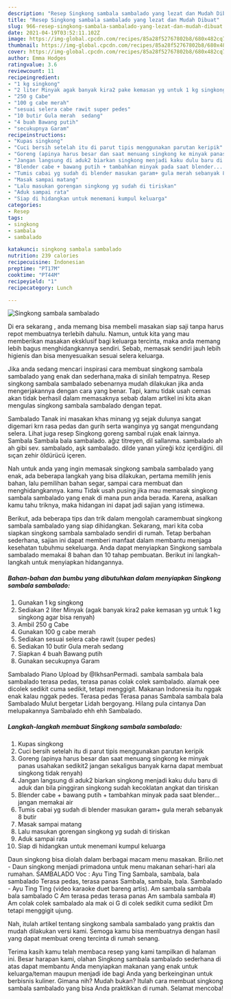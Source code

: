 ```yaml
---
description: "Resep Singkong sambala sambalado yang lezat dan Mudah Dibuat"
title: "Resep Singkong sambala sambalado yang lezat dan Mudah Dibuat"
slug: 966-resep-singkong-sambala-sambalado-yang-lezat-dan-mudah-dibuat
date: 2021-04-19T03:52:11.102Z
image: https://img-global.cpcdn.com/recipes/85a28f52767802b8/680x482cq70/singkong-sambala-sambalado-foto-resep-utama.jpg
thumbnail: https://img-global.cpcdn.com/recipes/85a28f52767802b8/680x482cq70/singkong-sambala-sambalado-foto-resep-utama.jpg
cover: https://img-global.cpcdn.com/recipes/85a28f52767802b8/680x482cq70/singkong-sambala-sambalado-foto-resep-utama.jpg
author: Emma Hodges
ratingvalue: 3.6
reviewcount: 11
recipeingredient:
- "1 kg singkong"
- "2 liter Minyak agak banyak kira2 pake kemasan yg untuk 1 kg singkong agar bisa renyah"
- "250 g Cabe"
- "100 g cabe merah"
- "sesuai selera cabe rawit super pedes"
- "10 butir Gula merah  sedang"
- "4 buah Bawang putih"
- "secukupnya Garam"
recipeinstructions:
- "Kupas singkong"
- "Cuci bersih setelah itu di parut tipis menggunakan parutan keripik"
- "Goreng (apinya harus besar dan saat menuang singkong ke minyak panas usahakan sedikit2 jangan sekaligus banyak karna dapat membuat singkong tidak renyah)"
- "Jangan langsung di aduk2 biarkan singkong menjadi kaku dulu baru di aduk dan bila pinggiran singkong sudah kecoklatan angkat dan tiriskan"
- "Blender cabe + bawang putih + tambahkan minyak pada saat blender... jangan memakai air"
- "Tumis cabai yg sudah di blender masukan garam+ gula merah sebanyak 8 butir"
- "Masak sampai matang"
- "Lalu masukan gorengan singkong yg sudah di tiriskan"
- "Aduk sampai rata"
- "Siap di hidangkan untuk menemani kumpul keluarga"
categories:
- Resep
tags:
- singkong
- sambala
- sambalado

katakunci: singkong sambala sambalado 
nutrition: 239 calories
recipecuisine: Indonesian
preptime: "PT17M"
cooktime: "PT44M"
recipeyield: "1"
recipecategory: Lunch

---
```



![Singkong sambala sambalado](https://img-global.cpcdn.com/recipes/85a28f52767802b8/680x482cq70/singkong-sambala-sambalado-foto-resep-utama.jpg)

Di era  sekarang , anda memang bisa membeli masakan siap saji tanpa harus repot membuatnya terlebih dahulu. Namun, untuk kita yang mau memberikan masakan eksklusif bagi keluarga tercinta, maka anda memang lebih bagus menghidangkannya sendiri. Sebab, memasak sendiri jauh lebih higienis dan bisa menyesuaikan sesuai selera keluarga.

Jika anda sedang mencari inspirasi cara membuat singkong sambala sambalado yang enak dan sederhana,maka di sinilah tempatnya. Resep singkong sambala sambalado  sebenarnya mudah dilakukan jika anda mengerjakannya dengan cara yang benar. Tapi, kamu tidak usah cemas akan tidak berhasil dalam memasaknya 
sebab dalam artikel ini kita akan mengulas singkong sambala sambalado dengan tepat.  

Sambalado Tanak ini masakan khas minang yg sejak dulunya sangat digemari krn rasa pedas dan gurih serta wanginya yg sangat mengundang selera. Lihat juga resep Singkong goreng sambal rujak enak lainnya. Sambala Sambala bala sambalado. ağız titreyen, dil sallanma. sambalado ah ah gibi sev. sambalado, aşk sambalado. dilde yanan yüreği köz içerdiğini. dil sıçan zehir öldürücü içeren.

Nah untuk anda yang ingin memasak singkong sambala sambalado yang enak, ada beberapa langkah yang bisa dilakukan, pertama memilih jenis bahan, lalu pemilihan bahan segar, sampai cara membuat dan menghidangkannya. kamu Tidak usah pusing jika mau memasak singkong sambala sambalado yang enak di mana pun anda berada. Karena, asalkan kamu  tahu triknya, maka hidangan ini dapat jadi sajian yang istimewa.

Berikut, ada beberapa tips dan trik dalam mengolah caramembuat singkong sambala sambalado yang siap dihidangkan. Sekarang, mari kita coba siapkan singkong sambala sambalado sendiri di rumah. Tetap berbahan sederhana, sajian ini dapat memberi manfaat dalam membantu menjaga kesehatan tubuhmu sekeluarga. Anda dapat menyiapkan Singkong sambala sambalado memakai 8 bahan dan 10 tahap pembuatan. Berikut ini langkah-langkah untuk menyiapkan hidangannya.

<!--inarticleads1-->

##### Bahan-bahan dan bumbu yang dibutuhkan dalam menyiapkan Singkong sambala sambalado:

1. Gunakan 1 kg singkong
1. Sediakan 2 liter Minyak (agak banyak kira2 pake kemasan yg untuk 1 kg singkong agar bisa renyah)
1. Ambil 250 g Cabe
1. Gunakan 100 g cabe merah
1. Sediakan sesuai selera cabe rawit (super pedes)
1. Sediakan 10 butir Gula merah  sedang
1. Siapkan 4 buah Bawang putih
1. Gunakan secukupnya Garam


Sambalado Piano Upload by @IkhsanPermadi. sambala sambala bala sambalado terasa pedas, terasa panas colak colek sambalado. alamak oee dicolek sedikit cuma sedikit, tetapi menggigit. Makanan Indonesia itu nggak enak kalau nggak pedes. Terasa pedas Terasa panas Sambala sambala bala Sambalado Mulut bergetar Lidah bergoyang. Hilang pula cintanya Dan melupakannya Sambalado ehh ehh Sambalado. 

<!--inarticleads2-->

##### Langkah-langkah membuat Singkong sambala sambalado:

1. Kupas singkong
1. Cuci bersih setelah itu di parut tipis menggunakan parutan keripik
1. Goreng (apinya harus besar dan saat menuang singkong ke minyak panas usahakan sedikit2 jangan sekaligus banyak karna dapat membuat singkong tidak renyah)
1. Jangan langsung di aduk2 biarkan singkong menjadi kaku dulu baru di aduk dan bila pinggiran singkong sudah kecoklatan angkat dan tiriskan
1. Blender cabe + bawang putih + tambahkan minyak pada saat blender... jangan memakai air
1. Tumis cabai yg sudah di blender masukan garam+ gula merah sebanyak 8 butir
1. Masak sampai matang
1. Lalu masukan gorengan singkong yg sudah di tiriskan
1. Aduk sampai rata
1. Siap di hidangkan untuk menemani kumpul keluarga


Daun singkong bisa diolah dalam berbagai macam menu masakan. Brilio.net - Daun singkong menjadi primadona untuk menu makanan sehari-hari ala rumahan. SAMBALADO Voc : Ayu Ting Ting Sambala, sambala, bala sambalado Terasa pedas, terasa panas Sambala, sambala, bala. Sambalado - Ayu Ting Ting (video karaoke duet bareng artis). Am sambala sambala bala sambalado C Am terasa pedas terasa panas Am sambala sambala #) Am colak colek sambalado ala mak oi G di colek sedikit cuma sedikit Dm tetapi menggigit ujung. 

Nah, itulah artikel tentang  singkong sambala sambalado  yang praktis dan mudah dilakukan versi kami. Semoga kamu bisa membuatnya dengan hasil yang dapat membuat oreng tercinta di rumah senang. 

Terima kasih kamu telah membaca resep yang kami tampilkan di halaman ini. Besar harapan kami, olahan  Singkong sambala sambalado sederhana di atas dapat membantu Anda menyiapkan makanan yang enak untuk keluarga/teman maupun menjadi ide bagi Anda yang berkeinginan untuk berbisnis kuliner. Gimana nih? Mudah bukan? Itulah cara membuat singkong sambala sambalado yang bisa Anda praktikkan di rumah. Selamat mencoba!

